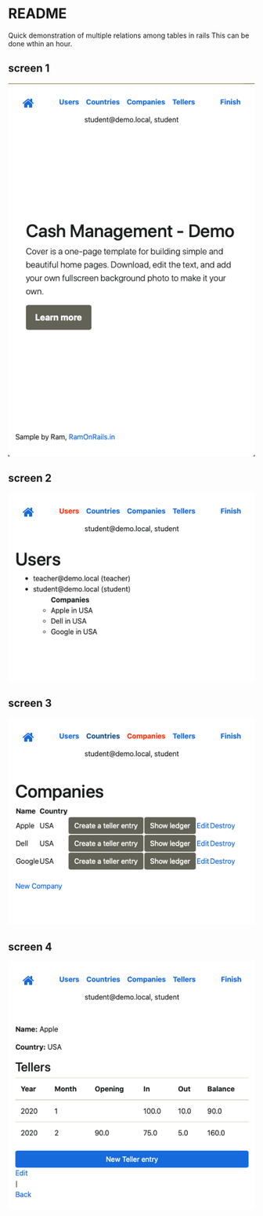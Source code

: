 # README

Quick demonstration of multiple relations among tables in rails
This can be done wthin an hour.

## screen 1

![Screen1](https://github.com/ramonrails/rails-cash-management-demo/blob/master/public/images/Screenshot%202020-04-29%20at%202.43.24%20PM.png)

## screen 2

![Screen 2](https://github.com/ramonrails/rails-cash-management-demo/blob/master/public/images/Screenshot%202020-04-29%20at%202.43.42%20PM.png)

## screen 3

![Screen 3](https://github.com/ramonrails/rails-cash-management-demo/blob/master/public/images/Screenshot%202020-04-29%20at%202.43.48%20PM.png)

## screen 4

![Screen 4](https://github.com/ramonrails/rails-cash-management-demo/blob/master/public/images/Screenshot%202020-04-29%20at%202.43.57%20PM.png)
